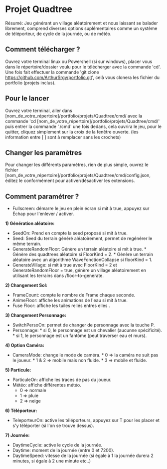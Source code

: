 # Projet Quadtree
Résumé: Jeu générant un village aléatoirement et nous laissant se balader librement, comprend diverses options suplémentaires comme un système de téléporteur, de cycle de la journée, ou de météo.

## Comment télécharger ?
Ouvrez votre terminal linux ou Powershell (si sur windows), placer vous dans le répertoire/dossier voulu pour le télécherger avec la commande 'cd'. Une fois fait effectuer la commande 'git clone https://github.com/ArthurSrgy/portfolio.git', celà vous clonera les fichier du portfolio (projets inclus).

## Pour le lancer

Ouvrez votre terminal, aller dans [nom_de_votre_répertoire]/portfolio/projets/Quadtree/cmd/ avec la commande 'cd [nom_de_votre_répertoire]/portfolio/projets/Quadtree/cmd/' puis entrer la commande './cmd' une fois dedans, cela ouvrira le jeu, pour le quitter, cliquez simplement sur la croix de la fenêtre ouverte.
(les information entre [ ] sont à remplacer sans les crochets)

## Changer les paramètres

Pour changer les différents paramètres, rien de plus simple, ouvrez le fichier [nom_de_votre_répertoire]/portfolio/projets/Quadtree/cmd/config.json, éditez le conformément pour activer/désactiver les extensions.

## Comment paramétrer ?

- Fullscreen: démarre le jeu en plein écran si mit à true, appuyez sur Échap pour l'enlever / activer.

**1) Génération aléatoire:**
- SeedOn: Prend en compte la seed proposé si mit à true.
- Seed: Seed du terrain généré aléatoirement, permet de regénérer le même terrain.
- GenerateRandomFloor: Génère un terrain aléatoire si mit à true.
		       * Génère des quadtrees aléatoire si FloorKind = 2.
		       * Génère un terrain aléatoire avec un algorithme WaveFonctionCollapse si floorKind = 1.
- GenerateVillage: si mit à true avec FloorKind = 2 et GenerateRandomFloor = true, génère un
		   village aléatoirement en utilisant les terrains dans /floor-to-generate.

**2) Changement Sol:**
- FrameCount: compte le nombre de Frame chaque seconde.
- AnimeFloor: affiche les animations de l'eau si mit à true.
- Fuse Floor: affiche les tuiles reliés entres elles .

**3) Changement Personnage:**
- SwitchPersoOn: permet de changer de personnage avec la touche P.
- Personnage: * si 0, le personnage est un chevalier (aucunne spécificité).
	      * si 1, le personnage est un fantôme (peut traverser eau et murs).

**4) Option Caméra:**
- CameraMode: change le mode de caméra.
	      * 0 => la caméra ne suit pas le joueur.
	      * 1 & 2 => mobile mais non fluide.
	      * 3 => mobile et fluide.

**5) Particule:**
- ParticuleOn: affiche les traces de pas du joueur.
- Météo: affiche différentes météo.
	 * 0 => normale
	 * 1 => pluie
	 * 2 => neige

**6) Téléporteur:**
- TeleporteurOn: active les téléporteurs, appuyez sur T pour les placer et s'y téléporter (si l'on se trouve dessus).

**7) Journée:**
- DaytimeCycle: active le cycle de la journée.
- Daytime: moment de la journée (entre 0 et 7200).
- DaytimeSpeed: vitesse de la journée (si égale à 1 la journée durera 2 minutes, si égale à 2 une minute etc..)
